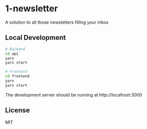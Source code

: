 # 1-newsletter

A solution to all those newsletters filling your inbox

## Local Development

```sh
# Backend
cd api
yarn
yarn start

# Frontend
cd frontend
yarn
yarn start
```

The development server should be running at http://localhost:3000

## License

MIT
